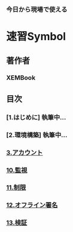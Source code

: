 
### 今日から現場で使える
# 速習Symbol
## 著作者
### XEMBook
## 目次
### [1.はじめに] 執筆中...
### [2.環境構築] 執筆中...
### [3.アカウント](https://github.com/xembook/quick_learning_symbol/blob/main/03_account.md)
### [10.監視](https://github.com/xembook/quick_learning_symbol/blob/main/10_observer.md)
### [11.制限](https://github.com/xembook/quick_learning_symbol/blob/main/11_restriction.md)
### [12.オフライン署名](https://github.com/xembook/quick_learning_symbol/blob/main/12_offline_signature.md)
### [13.検証](https://github.com/xembook/quick_learning_symbol/blob/main/13_verify.md)
